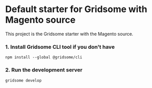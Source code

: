 # Default starter for Gridsome with Magento source

This project is the Gridsome starter with the Magento source.

### 1. Install Gridsome CLI tool if you don't have

`npm install --global @gridsome/cli`

### 2. Run the development server

`gridsome develop`
